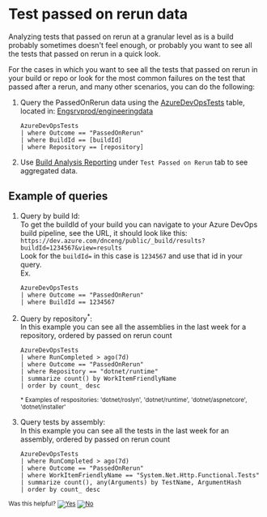 # Test passed on rerun data

Analyzing tests that passed on rerun at a granular level as is a build probably sometimes doesn't feel enough, or probably you want to see all the tests that passed on rerun in a quick look.

For the cases in which you want to see all the tests that passed on rerun in your build or repo or look for the most common failures on the test that passed after a rerun, and many other scenarios, you can do the following:

1. Query the PassedOnRerun data using the [AzureDevOpsTests](https://dataexplorer.azure.com/clusters/engsrvprod/databases/engineeringdata?query=.show%20table%20AzureDevOpsTests) table, located in: [Engsrvprod/engineeringdata](https://dataexplorer.azure.com/clusters/engsrvprod/databases/engineeringdata) <br>


    ```
    AzureDevOpsTests
    | where Outcome == "PassedOnRerun"
    | where BuildId == [buildId]
    | where Repository == [repository]
    ```

1. Use [Build Analysis Reporting](https://msit.powerbi.com/links/crjYD5rwh0?ctid=72f988bf-86f1-41af-91ab-2d7cd011db47&pbi_source=linkShare) under `Test Passed on Rerun` tab to see aggregated data.   


## Example of queries 

1. Query by build Id: <br>
To get the buildId of your build you can navigate to your Azure DevOps build pipeline, see the URL, it should look like this: <br>
`https://dev.azure.com/dnceng/public/_build/results?buildId=1234567&view=results` <br>
Look for the `buildId=`  in this case is `1234567` and use that id in your query. <br>
Ex. 
    ```
    AzureDevOpsTests
    | where Outcome == "PassedOnRerun"
    | where BuildId == 1234567
    ```

2. Query by repository<sup>*</sup>: <br>
In this example you can see all the assemblies in the last week for a repository, ordered by passed on rerun count
    ```
    AzureDevOpsTests
    | where RunCompleted > ago(7d)
    | where Outcome == "PassedOnRerun"
    | where Repository == "dotnet/runtime" 
    | summarize count() by WorkItemFriendlyName
    | order by count_ desc
    ```
    <sub>* Examples of respositories: 'dotnet/roslyn', 'dotnet/runtime', 'dotnet/aspnetcore', 'dotnet/installer'</sub>
    

3. Query tests by assembly: <br>
In this example you can see all the tests in the last week for an assembly, ordered by passed on rerun count <br>
    ```
    AzureDevOpsTests
    | where RunCompleted > ago(7d)
    | where Outcome == "PassedOnRerun"
    | where WorkItemFriendlyName == "System.Net.Http.Functional.Tests"
    | summarize count(), any(Arguments) by TestName, ArgumentHash
    | order by count_ desc
    ```


<!-- Begin Generated Content: Doc Feedback -->
<sub>Was this helpful? [![Yes](https://helix.dot.net/f/ip/5?p=Documentation%5CProjectDocs%5CDev%20Workflow%5CPassed%20On%20Rerun%20Data.md)](https://helix.dot.net/f/p/5?p=Documentation%5CProjectDocs%5CDev%20Workflow%5CPassed%20On%20Rerun%20Data.md) [![No](https://helix.dot.net/f/in)](https://helix.dot.net/f/n/5?p=Documentation%5CProjectDocs%5CDev%20Workflow%5CPassed%20On%20Rerun%20Data.md)</sub>
<!-- End Generated Content-->
